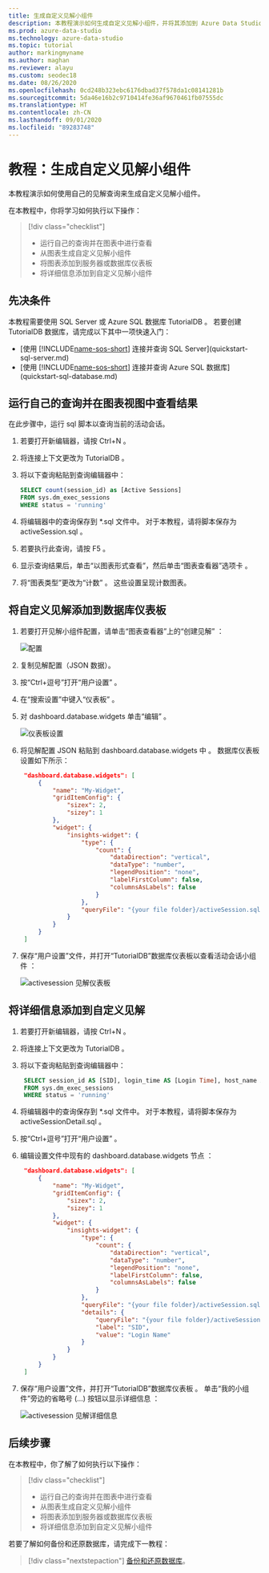 ```yaml
---
title: 生成自定义见解小组件
description: 本教程演示如何生成自定义见解小组件，并将其添加到 Azure Data Studio 中的数据库和服务器仪表板。
ms.prod: azure-data-studio
ms.technology: azure-data-studio
ms.topic: tutorial
author: markingmyname
ms.author: maghan
ms.reviewer: alayu
ms.custom: seodec18
ms.date: 08/26/2020
ms.openlocfilehash: 0cd248b323ebc6176dbad37f578da1c08141281b
ms.sourcegitcommit: 5da46e16b2c9710414fe36af9670461fb07555dc
ms.translationtype: HT
ms.contentlocale: zh-CN
ms.lasthandoff: 09/01/2020
ms.locfileid: "89283748"
---
```

# <a name="tutorial-build-a-custom-insight-widget"></a>教程：生成自定义见解小组件

本教程演示如何使用自己的见解查询来生成自定义见解小组件。

在本教程中，你将学习如何执行以下操作：
> [!div class="checklist"]
> * 运行自己的查询并在图表中进行查看
> * 从图表生成自定义见解小组件
> * 将图表添加到服务器或数据库仪表板
> * 将详细信息添加到自定义见解小组件

## <a name="prerequisites"></a>先决条件

本教程需要使用 SQL Server 或 Azure SQL 数据库 TutorialDB  。 若要创建 TutorialDB  数据库，请完成以下其中一项快速入门：

- [使用 [!INCLUDE[name-sos-short](../includes/name-sos-short.md)] 连接并查询 SQL Server](quickstart-sql-server.md)
- [使用 [!INCLUDE[name-sos-short](../includes/name-sos-short.md)] 连接并查询 Azure SQL 数据库](quickstart-sql-database.md)


## <a name="run-your-own-query-and-view-the-result-in-a-chart-view"></a>运行自己的查询并在图表视图中查看结果
在此步骤中，运行 sql 脚本以查询当前的活动会话。

1. 若要打开新编辑器，请按 Ctrl+N  。 

2. 将连接上下文更改为 TutorialDB  。

3. 将以下查询粘贴到查询编辑器中：

   ```sql
   SELECT count(session_id) as [Active Sessions]
   FROM sys.dm_exec_sessions
   WHERE status = 'running'
   ```

4. 将编辑器中的查询保存到 \*.sql 文件中。 对于本教程，请将脚本保存为 activeSession.sql  。

5. 若要执行此查询，请按 F5  。

6. 显示查询结果后，单击“以图表形式查看”，然后单击“图表查看器”选项卡   。

7. 将“图表类型”更改为“计数”   。 这些设置呈现计数图表。

## <a name="add-the-custom-insight-to-the-database-dashboard"></a>将自定义见解添加到数据库仪表板

1. 若要打开见解小组件配置，请单击“图表查看器”上的“创建见解”   ：

   ![配置](./media/tutorial-build-custom-insight-sql-server/create-insight.png)
   
2. 复制见解配置（JSON 数据）。 

3. 按“Ctrl+逗号”打开“用户设置”   。

4. 在“搜索设置”中键入“仪表板”   。

5. 对 dashboard.database.widgets 单击“编辑”   。

   ![仪表板设置](./media/tutorial-build-custom-insight-sql-server/dashboard-settings.png)

6. 将见解配置 JSON 粘贴到 dashboard.database.widgets 中  。 数据库仪表板设置如下所示：

   ```json
    "dashboard.database.widgets": [
        {
            "name": "My-Widget",
            "gridItemConfig": {
                "sizex": 2,
                "sizey": 1
            },
            "widget": {
                "insights-widget": {
                    "type": {
                        "count": {
                            "dataDirection": "vertical",
                            "dataType": "number",
                            "legendPosition": "none",
                            "labelFirstColumn": false,
                            "columnsAsLabels": false
                        }
                    },
                    "queryFile": "{your file folder}/activeSession.sql"
                }
            }
        }
    ]
   ```

7. 保存“用户设置”文件，并打开“TutorialDB”数据库仪表板以查看活动会话小组件   ：

   ![activesession 见解仪表板](./media/tutorial-build-custom-insight-sql-server/insight-activesession-dashboard.png)

## <a name="add-details-to-custom-insight"></a>将详细信息添加到自定义见解

1. 若要打开新编辑器，请按 Ctrl+N  。

2. 将连接上下文更改为 TutorialDB  。

3. 将以下查询粘贴到查询编辑器中：

   ```sql
    SELECT session_id AS [SID], login_time AS [Login Time], host_name AS [Host Name], program_name AS [Program Name], login_name AS [Login Name]
    FROM sys.dm_exec_sessions
    WHERE status = 'running'
   ```

4. 将编辑器中的查询保存到 \*.sql 文件中。 对于本教程，请将脚本保存为 activeSessionDetail.sql  。

5. 按“Ctrl+逗号”打开“用户设置”   。

6. 编辑设置文件中现有的 dashboard.database.widgets 节点  ：

   ```json
    "dashboard.database.widgets": [
        {
            "name": "My-Widget",
            "gridItemConfig": {
                "sizex": 2,
                "sizey": 1
            },
            "widget": {
                "insights-widget": {
                    "type": {
                        "count": {
                            "dataDirection": "vertical",
                            "dataType": "number",
                            "legendPosition": "none",
                            "labelFirstColumn": false,
                            "columnsAsLabels": false
                        }
                    },
                    "queryFile": "{your file folder}/activeSession.sql",
                    "details": {
                        "queryFile": "{your file folder}/activeSessionDetail.sql",
                        "label": "SID",
                        "value": "Login Name"
                    }
                }
            }
        }
    ]
   ```

7. 保存“用户设置”文件，并打开“TutorialDB”数据库仪表板   。 单击“我的小组件”旁边的省略号 (...) 按钮以显示详细信息  ：

    ![activesession 见解详细信息](./media/tutorial-build-custom-insight-sql-server/insight-activesession-detail.png)

## <a name="next-steps"></a>后续步骤
在本教程中，你了解了如何执行以下操作：
> [!div class="checklist"]
> * 运行自己的查询并在图表中进行查看
> * 从图表生成自定义见解小组件
> * 将图表添加到服务器或数据库仪表板
> * 将详细信息添加到自定义见解小组件

若要了解如何备份和还原数据库，请完成下一教程：

> [!div class="nextstepaction"]
> [备份和还原数据库](tutorial-backup-restore-sql-server.md)。
